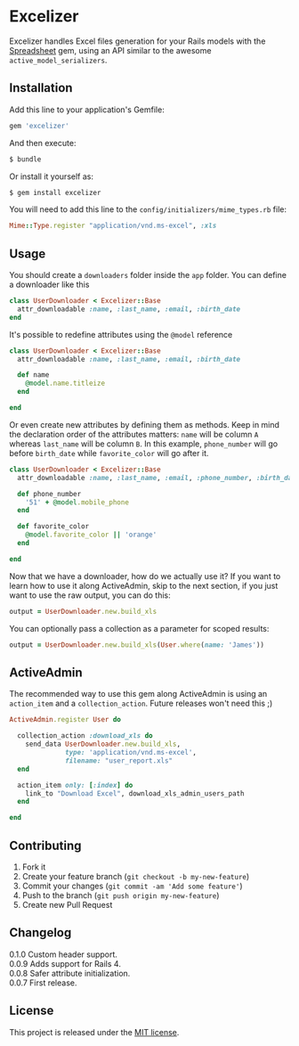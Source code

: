 # Excelizer

Excelizer handles Excel files generation for your Rails models with the [Spreadsheet](https://github.com/zdavatz/spreadsheet) gem, using an API similar to the awesome `active_model_serializers`.

## Installation

Add this line to your application's Gemfile:

```ruby
gem 'excelizer'
```

And then execute:

```bash
$ bundle
```

Or install it yourself as:

```bash
$ gem install excelizer
```

You will need to add this line to the `config/initializers/mime_types.rb` file:

```ruby
Mime::Type.register "application/vnd.ms-excel", :xls
```

## Usage

You should create a `downloaders` folder inside the `app` folder. You can define a downloader like this

```ruby
class UserDownloader < Excelizer::Base
  attr_downloadable :name, :last_name, :email, :birth_date
end
```

It's possible to redefine attributes using the `@model` reference

```ruby
class UserDownloader < Excelizer::Base
  attr_downloadable :name, :last_name, :email, :birth_date

  def name
    @model.name.titleize
  end

end
```

Or even create new attributes by defining them as methods.  Keep in mind the declaration order of the attributes matters: `name` will be column `A` whereas `last_name` will be column `B`. In this example, `phone_number` will go before `birth_date` while `favorite_color` will go after it.

```ruby
class UserDownloader < Excelizer::Base
  attr_downloadable :name, :last_name, :email, :phone_number, :birth_date

  def phone_number
    '51' + @model.mobile_phone
  end

  def favorite_color
    @model.favorite_color || 'orange'
  end

end
```

Now that we have a downloader, how do we actually use it? If you want to learn how to use it along ActiveAdmin, skip to the next section, if you just want to use the raw output, you can do this:

```ruby
output = UserDownloader.new.build_xls
```

You can optionally pass a collection as a parameter for scoped results:

```ruby
output = UserDownloader.new.build_xls(User.where(name: 'James'))
```

## ActiveAdmin

The recommended way to use this gem along ActiveAdmin is using an `action_item` and a `collection_action`. Future releases won't need this ;)

```ruby
ActiveAdmin.register User do

  collection_action :download_xls do
    send_data UserDownloader.new.build_xls,
              type: 'application/vnd.ms-excel',
              filename: "user_report.xls"
  end

  action_item only: [:index] do
    link_to "Download Excel", download_xls_admin_users_path
  end

end
```


## Contributing

1. Fork it
2. Create your feature branch (`git checkout -b my-new-feature`)
3. Commit your changes (`git commit -am 'Add some feature'`)
4. Push to the branch (`git push origin my-new-feature`)
5. Create new Pull Request

## Changelog

0.1.0 Custom header support.  
0.0.9 Adds support for Rails 4.  
0.0.8 Safer attribute initialization.  
0.0.7 First release.

## License

This project is released under the [MIT license](http://opensource.org/licenses/MIT).
